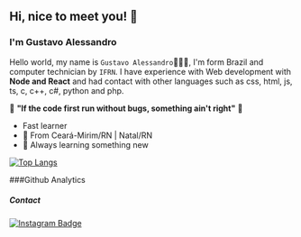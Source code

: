 ## Hi, nice to meet you! 👋

### I'm Gustavo Alessandro
Hello world, my name is ``Gustavo Alessandro``👨🏽‍💻, I'm form Brazil and  computer technician by ``IFRN``. I have experience with Web development with **Node and React** and had contact with other languages such as css, html, js, ts, c, c++, c#, python and php.

👾 **"If the code first run without bugs, something ain't right"** 🧩 

 - Fast learner
 - 📍 From Ceará-Mirim/RN | Natal/RN
 - 🎯 Always learning something new

[![Top Langs](https://github-readme-stats.vercel.app/api/top-langs/?username=gustavoUfrn&layout=compact)](https://github.com/gustavoUfrn/github-readme-stats)

###Github Analytics

##### Contact
[![Instagram Badge](https://camo.githubusercontent.com/995893e1a358c25b4713c038a26b475b1c2c29b3f1a154e8967ae1b790db5f61/68747470733a2f2f696d672e736869656c64732e696f2f62616467652f2d496e7374616772616d2d76696f6c65743f7374796c653d666c61742d737175617265266c6f676f3d496e7374616772616d266c6f676f436f6c6f723d7768697465266c696e6b3d68747470733a2f2f7777772e696e7374616772616d2e636f6d2f7061706f64656465762f)](https://www.instagram.com/taviinho.gus/)
